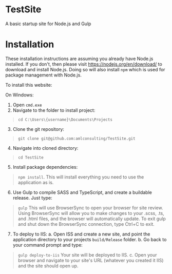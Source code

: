 # TestSite
A basic startup site for Node.js and Gulp

# Installation
These installation instructions are assuming you already have Node.js installed. If you don't, then please visit https://nodejs.org/en/download/ to download and install Node.js. Doing so will also install `npm` which is used for package management with Node.js.

To install this website:

On Windows:
1. Open `cmd.exe`
2. Navigate to the folder to install project: 
>`cd C:\Users\{username}\Documents\Projects`
3. Clone the git repository: 
>`git clone git@github.com:amlconsulting/TestSite.git`
4. Navigate into cloned directory: 
>`cd TestSite`
5. Install package dependencies: 
>`npm install`. 
This will install everything you need to use the application as is.
6. Use Gulp to compile SASS and TypeScript, and create a buildable release. Just type: 
>`gulp`
This will use BrowserSync to open your browser for site review. Using BrowserSync will allow you to make changes to your .scss, .ts, and .html files, and the browser will automatically update. To exit gulp and shut down the BrowserSync connection, type Ctrl+C to exit.
7. To deploy to IIS:
a. Open ISS and create a new site, and point the application directory to your projects `build/Release` folder. 
b. Go back to your command prompt and type: 
>`gulp deploy-to-iis` 
Your site will be deployed to IIS.
c. Open your browser and navigate to your site's URL (whatever you created it IIS) and the site should open up.    